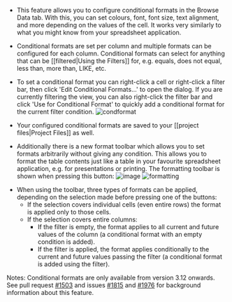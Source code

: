 * This feature allows you to configure conditional formats in the Browse Data tab. With this, you can set colours, font, font size, text alignment, and more depending on the values of the cell. It works very similarly to what you might know from your spreadsheet application.

* Conditional formats are set per column and multiple formats can be configured for each column. Conditional formats can select for anything that can be [[filtered|Using the Filters]] for, e.g. equals, does not equal, less than, more than, LIKE, etc.

* To set a conditional format you can right-click a cell or right-click a filter bar, then click 'Edit Conditional Formats...' to open the dialog. If you are currently filtering the view, you can also right-click the filter bar and click 'Use for Conditional Format' to quickly add a conditional format for the current filter condition.
![condformat](https://user-images.githubusercontent.com/3153504/76456084-c35ca000-63d6-11ea-8d28-7cef9374b9cc.png)

* Your configured conditional formats are saved to your [[project files|Project Files]] as well.

* Additionally there is a new format toolbar which allows you to set formats arbitrarily without giving any condition. This allows you to format the table contents just like a table in your favourite spreadsheet application, e.g. for presentations or printing. The formatting toolbar is shown when pressing this button: ![image](https://user-images.githubusercontent.com/13812910/89307009-e121ee80-d670-11ea-8c9b-4ed776915f2b.png)
![formatting](https://user-images.githubusercontent.com/3153504/76461572-6ebe2280-63e0-11ea-9f84-af37f97a89a2.png)

- When using the toolbar, three types of formats can be applied, depending on the selection made before pressing one of the buttons:
  * If the selection covers individual cells (even entire rows) the format is applied only to those cells.
  * If the selection covers entire columns:
    - If the filter is empty, the format applies to all current and future values of the column (a conditional format with an empty condition is added).
    - If the filter is applied, the format applies conditionally to the current and future values passing the filter (a conditional format is added using the filter).

Notes: Conditional formats are only available from version 3.12 onwards. See pull request [#1503](https://github.com/sqlitebrowser/sqlitebrowser/pull/1503) and issues [#1815](https://github.com/sqlitebrowser/sqlitebrowser/issues/1815) and [#1976](https://github.com/sqlitebrowser/sqlitebrowser/issues/1976) for background information about this feature.